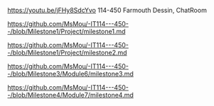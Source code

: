 https://youtu.be/jFHy8SdcYvo 114-450 Farmouth Dessin, ChatRoom


https://github.com/MsMou/-IT114---450--/blob/Milestone1/Project/milestone1.md      



https://github.com/MsMou/-IT114---450--/blob/Milestone1/Project/milestone2.md                                 



https://github.com/MsMou/-IT114---450--/blob/Milestone3/Module6/milestone3.md

https://github.com/MsMou/-IT114---450--/blob/Milestone4/Module7/milestone4.md


